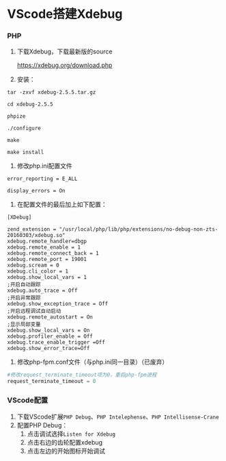# VScode搭建Xdebug

### PHP

1. 下载Xdebug，下载最新版的source

   https://xdebug.org/download.php

2. 安装：

```shell
tar -zxvf xdebug-2.5.5.tar.gz

cd xdebug-2.5.5

phpize

./configure

make

make install
```

1. 修改php.ini配置文件

```shell
error_reporting = E_ALL  

display_errors = On
```

1. 在配置文件的最后加上如下配置：

```shell
[XDebug]

zend_extension = "/usr/local/php/lib/php/extensions/no-debug-non-zts-20160303/xdebug.so"
xdebug.remote_handler=dbgp
xdebug.remote_enable = 1
xdebug.remote_connect_back = 1
xdebug.remote_port = 19001
xdebug.scream = 0
xdebug.cli_color = 1
xdebug.show_local_vars = 1
;开启自动跟踪
xdebug.auto_trace = Off
;开启异常跟踪
xdebug.show_exception_trace = Off
;开启远程调试自动启动
xdebug.remote_autostart = On
;显示局部变量
xdebug.show_local_vars = On
xdebug.profiler_enable = Off
xdebug.trace_enable_trigger =Off
xdebug.show_error_trace=Off
```

1. 修改php-fpm.conf文件（与php.ini同一目录）（已废弃）

```php
#修改request_terminate_timeout项为0，重启php-fpm进程
request_terminate_timeout = 0
```

### VScode配置

1. 下载VScode扩展`PHP Debug`、`PHP Intelephense`、`PHP Intellisense-Crane`
2. 配置PHP Debug：
   1. 点击调试选择`Listen for Xdebug`
   2. 点击右边的齿轮配置xdebug
   3. 点击左边的开始图标开始调试